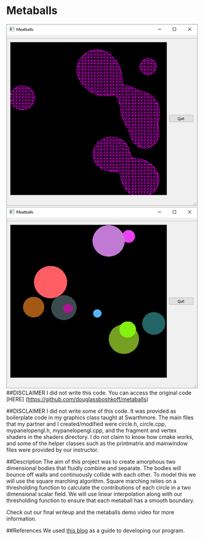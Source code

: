 # Metaballs
![image](./1.PNG)
![image](./2.PNG)
##DISCLAIMER
I did not write this code. You can access the original code [HERE] (https://github.com/douglassboshkoff/metaballs) 

##DISCLAIMER
I did not write some of this code. It was provided as boilerplate code in my graphics class taught at Swarthmore. The main files that
my partner and I created/modified were circle.h, circle.cpp, mypanelopengl.h, mypanelopengl.cpp, and the fragment and vertex shaders in the shaders directory. I do 
not claim to know how cmake works, and some of the helper classes such as the printmatrix and mainwindow files were provided by our instructor. 

##Description
The aim of this project was to create amorphous two dimensional bodies that fluidly combine and separate. The bodies will bounce off walls and continuously collide with each other. To model this we will use the square marching algorithm. Square marching relies on a thresholding function to calculate the contributions of each circle in a two dimensional scalar field. We will use linear interpolation along with our thresholding function to ensure that each metaball has a smooth boundary.

Check out our final writeup and the metaballs demo video for more information. 

##References
We used [this blog]( http://jamie-wong.com/2014/08/19/metaballs-and-marching-squares/) as a guide to developing our program. 
